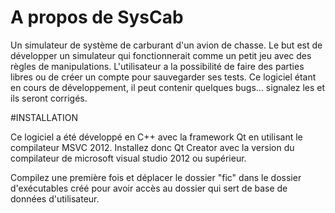# A propos de SysCab
Un simulateur de système de carburant d'un avion de chasse. 
Le but est de développer un simulateur qui fonctionnerait comme un petit jeu avec des règles de manipulations.
L'utilisateur a la possibilité de faire des parties libres ou de créer un compte pour sauvegarder ses tests.
Ce logiciel étant en cours de développement, il peut contenir quelques bugs... signalez les et ils seront corrigés.

#INSTALLATION

Ce logiciel a été développé en C++ avec la framework Qt en utilisant le compilateur MSVC 2012.
Installez donc Qt Creator avec la version du compilateur de microsoft visual studio 2012 ou supérieur.

Compilez une première fois et déplacer le dossier "fic" dans le dossier d'exécutables créé pour avoir accès au dossier qui sert de base de données d'utilisateur.


